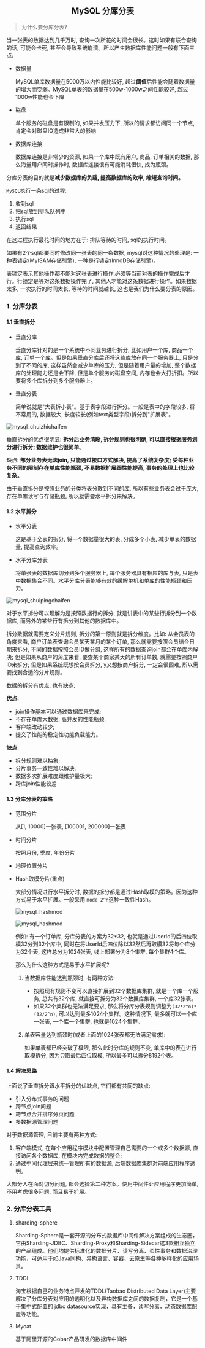 ## <center>MySQL 分库分表</center>

> 为什么要分库分表?

当一张表的数据达到几千万时, 查询一次所花的时间会很长。这时如果有联合查询的话, 可能会卡死, 甚至会导致系统崩溃。所以产生数据库性能问题一般有下面三点:

- 数据量

    MySQL单库数据量在5000万以内性能比较好, 超过**阈值**后性能会随着数据量的增大而变弱。MySQL单表的数据量在500w-1000w之间性能较好, 超过1000w性能也会下降

- 磁盘

    单个服务的磁盘是有限制的, 如果并发压力下, 所以的请求都访问同一个节点, 肯定会对磁盘IO造成非常大的影响

- 数据库连接

    数据库连接是非常少的资源, 如果一个库中既有用户, 商品, 订单相关的数据, 那么海量用户同时操作时, 数据库连接很有可能消耗很快, 成为瓶颈。

分库分表的目的就是**减少数据库的负载, 提高数据库的效率, 缩短查询时间。**

`MySQL`执行一条sql的过程:
1. 收到sql
2. 把sql放到排队队列中
3. 执行sql
4. 返回结果

在这过程执行最花时间的地方在于: 排队等待的时间, sql的执行时间。

如果有2个sql都要同时修改同一张表的同一条数据, mysql对这种情况的处理是: 一种表锁定(MyISAM存储引擎), 一种是行锁定(InnoDB存储引擎)。

表锁定表示其他操作都不能对这张表进行操作,必须等当前对表的操作完成后才行。行锁定是等对这条数据操作完了, 其他人才能对这条数据进行操作。如果数据太多, 一次执行的时间太长, 等待的时间就越长, 这也是我们为什么要分表的原因。

### 1. 分库分表

#### 1.1 垂直拆分

- 垂直分库

    垂直分库针对的是一个系统中不同业务进行拆分, 比如用户一个库, 商品一个库, 订单一个库。但是如果垂直分库后还将这些库放在同一个服务器上, 只是分到了不同的库, 这样虽然会减少单库的压力, 但是随着用户量的增加, 整个数据库的处理能力还是会下降, 但是单个服务的磁盘空间, 内存也会大打折扣。所以要将多个库拆分到多个服务器上。

- 垂直分表

    简单说就是"大表拆小表"。基于表字段进行拆分。一般是表中的字段较多, 将不常用的, 数据较大, 长度较长(例如text类型字段)拆分到"扩展表"。

![mysql_chuizhichaifen](/database/MySQL/MySQL_Cluster/images/mysql_chuizhichaifen.png)

垂直拆分的优点很明显: **拆分后业务清晰, 拆分规则也很明确, 可以直接根据服务划分进行拆分; 数据维护也很简单**。

缺点: **部分业务表无法join, 只能通过接口方式解决, 提高了系统复杂度; 受每种业务不同的限制存在单库性能瓶颈, 不易数据扩展跟性能提高, 事务的处理上也比较复杂。**

由于垂直拆分是按照业务的分类将表分散到不同的库, 所以有些业务表会过于庞大, 存在单库读写与存储瓶颈, 所以就需要水平拆分来解决。

#### 1.2 水平拆分

- 水平分表

    这是基于全表的拆分, 将一个数据量很大的表, 分成多个小表, 减少单表的数据量, 提高查询效率。

- 水平分库分表

    将单张表的数据库切分到多个服务器上, 每个服务器具有相应的库与表, 只是表中数据集合不同。水平分库分表能够有效的缓解单机和单库的性能瓶颈和压力。

![mysql_shuipingchaifen](/database/MySQL/MySQL_Cluster/images/mysql_shuipingchaifen.png)

对于水平拆分可以理解为是按照数据行的拆分, 就是讲表中的某些行拆分到一个数据库, 而另外的某些行有拆分到其他的数据库中。

拆分数据就需要定义分片规则, 拆分的第一原则就是拆分维度。比如: 从会员表的角度来看, 商户订单表查询会员某天某月的某个订单, 那么就需要按照会员结合日期来拆分, 不同的数据按照会员ID做分组, 这样所有的数据查询join都会在单库内解决; 但是如果从商户的角度来看, 要查某个商家某天的所有订单数, 就需要按照商户ID来拆分; 但是如果系统既想按会员拆分, y又想按商户拆分, 一定会很困难, 所以需要找到合适的分片规则。

数据的拆分有优点, 也有缺点;

**优点:** 
- join操作基本可以通过数据库来完成; 
- 不存在单库大数据, 高并发的性能瓶颈; 
- 客户端改动较少; 
- 提交了性能的稳定性功能负载能力。

**缺点:** 
- 拆分规则难以抽象; 
- 分片事务一致性难以解决;
- 数据多次扩展难度跟维护量极大;
- 跨库join性能较差

#### 1.3 分库分表的策略

- 范围分片

    从[1, 10000]一张表, [100001, 200000]一张表

- 时间分片

    按照月份, 季度, 年份分片

- 地理位置分片

- Hash取模分片(重点)

    大部分情况进行水平拆分时, 数据的拆分都是通过Hash取模的策略。因为这种方式易于水平扩展。一般采用 `mode 2^n`这种一致性Hash。

    ![mysql_hashmod](/database/MySQL/MySQL_Cluster/images/mysql_hashmod.png)

    ![mysql_hashmod](/database/MySQL/MySQL_Cluster/images/mysql_hashmod.png)

    例如: 有一个订单库, 分库分表的方案为32*32, 也就是通过UserId的后四位取模32分到32个库中, 同时在将UserId后四位除以32然后再取模32将每个库分为32个表, 这样总分为1024张表, 线上部署分为8个集群, 每个集群4个库。

    那么为什么这种方式是易于水平扩展呢?

    1. 当数据库性能达到瓶颈时, 有两种方法:

        - 按照现有规则不变可以直接扩展到32个数据库集群, 就是一个库一个服务, 总共有32个库, 就直接可拆分为32个数据库集群, 一个库32张表。
        - 如果32个集群也无法满足要求, 那么将分库分表规则调整为`(32*2^n)*(32/2^n)`, 可以达到最多1024个集群。这种情况下, 最多就可以一个库一张表, 一个库一个集群, 也就是1024个集群。

    2. 单表容量达到瓶颈时(或者上面的1024张表都无法满足需求):

        如果单表都已经突破了极限, 那么此时分库的规则不变, 单库中的表在进行取模拆分, 因为只取最后四位取模, 所以最多可以拆分8192个表。

#### 1.4 解决思路

上面说了垂直拆分跟水平拆分的优缺点, 它们都有共同的缺点:

- 引入分布式事务的问题
- 跨节点join问题
- 跨节点合并排序分页问题
- 多数据源管理问题

对于数据源管理, 目前主要有两种方式:

1. 客户端模式, 在每个应用程序模块中配置管理自己需要的一个或多个数据源, 直接访问各个数据库, 在模块内完成数据的整合;
2. 通过中间代理层来统一管理所有的数据源, 后端数据库集群对前端应用程序透明。

大部分人在面对切分问题, 都会选择第二种方案。使用中间件让应用程序更加简单, 不用考虑很多问题, 而且易于扩展。

### 2. 分库分表工具

1. sharding-sphere

    Sharding-Sphere是一套开源的分布式数据库中间件解决方案组成的生态圈，它由Sharding-JDBC、Sharding-Proxy和Sharding-Sidecar这3款相互独立的产品组成。他们均提供标准化的数据分片、读写分离、柔性事务和数据治理功能，可适用于如Java同构、异构语言、容器、云原生等各种多样化的应用场景。

2. TDDL

    淘宝根据自己的业务特点开发的TDDL(Taobao Distributed Data Layer)主要解决了分库分表对应用的透明化以及异构数据库之间的数据复制，它是一个基于集中式配置的 jdbc datasource实现，具有主备，读写分离，动态数据库配置等功能。

3. Mycat

    基于阿里开源的Cobar产品研发的数据库中间件


